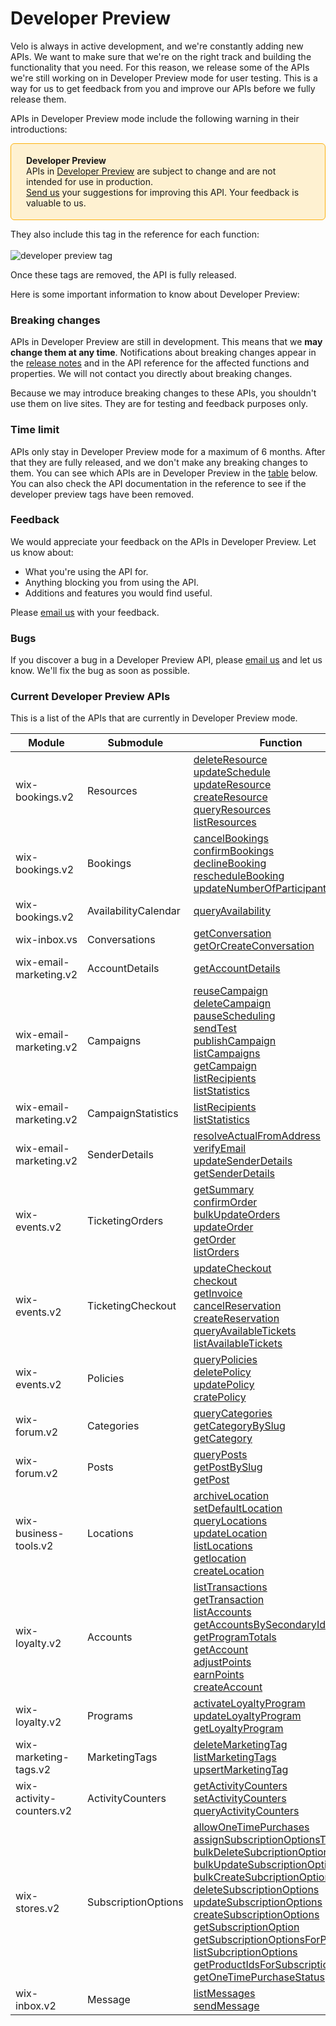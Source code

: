 


# Developer Preview


Velo is always in active development, and we're constantly adding new APIs. We want to make sure that we're on the right track and building the functionality that you need. For this reason, we release some of the APIs we're still working on in Developer Preview mode for user testing. This is a way for us to get feedback from you and improve our APIs before we fully release them.

APIs in Developer Preview mode include the following warning in their introductions:

<div style="background-color: #FEF1D1; padding: 18px 24px; border-radius: 6px; border: 1px solid #FDB10C; box-sizing: border-box; display: inline-block">
    <b>Developer Preview</b>
    <br/>
    <span>APIs in <a href="https://www.wix.com/velo/reference/api-overview/developer-preview">Developer Preview</a> are subject to change and are not intended for use in production.<br/><a href="mailto:velo-preview-feedback@wix.com">Send us</a> your suggestions for improving this API. Your feedback is valuable to us.</span>
</div>

They also include this tag in the reference for each function:  
</br>
![developer preview tag](https://user-images.githubusercontent.com/89579857/213133550-2b4fa3e8-e8fc-4513-a733-00abcc70925c.png)

Once these tags are removed, the API is fully released.

Here is some important information to know about Developer Preview:

### Breaking changes 



APIs in Developer Preview are still in development. This means that we **may change them at any time**. Notifications about breaking changes appear in the [release notes](/release-notes) and in the API reference for the affected functions and properties. We will not contact you directly about breaking changes. 


Because we may introduce breaking changes to these APIs, you shouldn't use them on live sites. They are for testing and feedback purposes only.

### Time limit 
APIs only stay in Developer Preview mode for a maximum of 6 months. After that they are fully released, and we don't make any breaking changes to them. You can see which APIs are in Developer Preview in the [table](#current-developer-preview-apis) below. You can also check the API documentation in the reference to see if the developer preview tags have been removed.
### Feedback 
We would appreciate your feedback on the APIs in Developer Preview. Let us know about:

* What you're using the API for.
* Anything blocking you from using the API.
* Additions and features you would find useful.

Please [email us](mailto:velo-preview-feedback@wix.com) with your feedback.

### Bugs 
If you discover a bug in a Developer Preview API, please [email us](mailto:velo-preview-feedback@wix.com) and let us know.  We'll fix the bug as soon as possible.

### Current Developer Preview APIs 

This is a list of the APIs that are currently in Developer Preview mode.

| Module | Submodule | Function |
|---|---|---|
| wix-bookings.v2 | Resources | [deleteResource](https://www.wix.com/velo/reference/wix-bookings-v2/resources/deleteresource "anchor")<br>[updateSchedule](https://www.wix.com/velo/reference/wix-bookings-v2/resources/updateschedule "anchor")<br>[updateResource](https://www.wix.com/velo/reference/wix-bookings-v2/resources/updateresource "anchor")<br>[createResource](https://www.wix.com/velo/reference/wix-bookings-v2/resources/createresource "anchor")<br>[queryResources](https://www.wix.com/velo/reference/wix-bookings-v2/resources/queryresources "anchor")<br>[listResources](https://www.wix.com/velo/reference/wix-bookings-v2/resources/listresources "anchor") |
| wix-bookings.v2 | Bookings | [cancelBookings](https://www.wix.com/velo/reference/wix-bookings-v2/bookings/cancelbookings "anchor")<br>[confirmBookings](https://www.wix.com/velo/reference/wix-bookings-v2/bookings/confirmbookings "anchor")<br>[declineBooking](https://www.wix.com/velo/reference/wix-bookings-v2/bookings/declinebooking "anchor")<br>[rescheduleBooking](https://www.wix.com/velo/reference/wix-bookings-v2/bookings/reschedulebooking "anchor")<br>[updateNumberOfParticipants](https://www.wix.com/velo/reference/wix-bookings-v2/bookings/updatenumberofparticipants "anchor") |
| wix-bookings.v2 | AvailabilityCalendar | [queryAvailability](https://www.wix.com/velo/reference/wix-bookings-v2/availabilitycalendar/queryavailability "anchor") |
| wix-inbox.vs | Conversations | [getConversation](https://www.wix.com/velo/reference/wix-inbox-vs/conversations/getconversation "anchor")<br>[getOrCreateConversation](https://www.wix.com/velo/reference/wix-inbox-vs/conversations/getorcreateconversation "anchor") |
| wix-email-marketing.v2 | AccountDetails | [getAccountDetails](https://www.wix.com/velo/reference/wix-email-marketing-v2/accountdetails/getaccountdetails "anchor") |
| wix-email-marketing.v2 | Campaigns | [reuseCampaign](https://www.wix.com/velo/reference/wix-email-marketing-v2/campaigns/reusecampaign "anchor")<br>[deleteCampaign](https://www.wix.com/velo/reference/wix-email-marketing-v2/campaigns/deletecampaign "anchor")<br>[pauseScheduling](https://www.wix.com/velo/reference/wix-email-marketing-v2/campaigns/pausescheduling "anchor")<br>[sendTest](https://www.wix.com/velo/reference/wix-email-marketing-v2/campaigns/sendtest "anchor")<br>[publishCampaign](https://www.wix.com/velo/reference/wix-email-marketing-v2/campaigns/publishcampaign "anchor")<br>[listCampaigns](https://www.wix.com/velo/reference/wix-email-marketing-v2/campaigns/listcampaigns "anchor")<br>[getCampaign](https://www.wix.com/velo/reference/wix-email-marketing-v2/campaigns/getcampaign "anchor")<br>[listRecipients](https://www.wix.com/velo/reference/wix-email-marketing-v2/campaigns/listrecipients "anchor")<br>[listStatistics](https://www.wix.com/velo/reference/wix-email-marketing-v2/campaigns/liststatistics "anchor") |
| wix-email-marketing.v2 | CampaignStatistics | [listRecipients](https://www.wix.com/velo/reference/wix-email-marketing-v2/campaignstatistics/listrecipients "anchor")<br>[listStatistics](https://www.wix.com/velo/reference/wix-email-marketing-v2/campaignstatistics/liststatistics "anchor") |
| wix-email-marketing.v2 | SenderDetails | [resolveActualFromAddress](https://www.wix.com/velo/reference/wix-email-marketing-v2/senderdetails/resolveactualfromaddress "anchor")<br>[verifyEmail](https://www.wix.com/velo/reference/wix-email-marketing-v2/senderdetails/verifyemail "anchor")<br>[updateSenderDetails](https://www.wix.com/velo/reference/wix-email-marketing-v2/senderdetails/updatesenderdetails "anchor")<br>[getSenderDetails](https://www.wix.com/velo/reference/wix-email-marketing-v2/senderdetails/getsenderdetails "anchor") |
| wix-events.v2 | TicketingOrders | [getSummary](https://www.wix.com/velo/reference/wix-events-v2/ticketingorders/getsummary "anchor")<br>[confirmOrder](https://www.wix.com/velo/reference/wix-events-v2/ticketingorders/confirmorder "anchor")<br>[bulkUpdateOrders](https://www.wix.com/velo/reference/wix-events-v2/ticketingorders/bulkupdateorders "anchor")<br>[updateOrder](https://www.wix.com/velo/reference/wix-events-v2/ticketingorders/updateorder "anchor")<br>[getOrder](https://www.wix.com/velo/reference/wix-events-v2/ticketingorders/getorder "anchor")<br>[listOrders](https://www.wix.com/velo/reference/wix-events-v2/ticketingorders/listorders "anchor") |
| wix-events.v2 | TicketingCheckout | [updateCheckout](https://www.wix.com/velo/reference/wix-events-v2/ticketingcheckout/updatecheckout "anchor")<br>[checkout](https://www.wix.com/velo/reference/wix-events-v2/ticketingcheckout/checkout "anchor")<br>[getInvoice](https://www.wix.com/velo/reference/wix-events-v2/ticketingcheckout/getinvoice "anchor")<br>[cancelReservation](https://www.wix.com/velo/reference/wix-events-v2/ticketingcheckout/cancelreservation "anchor")<br>[createReservation](https://www.wix.com/velo/reference/wix-events-v2/ticketingcheckout/createreservation "anchor")<br>[queryAvailableTickets](https://www.wix.com/velo/reference/wix-events-v2/ticketingcheckout/queryavailabletickets "anchor")<br>[listAvailableTickets](https://www.wix.com/velo/reference/wix-events-v2/ticketingcheckout/listavailabletickets "anchor") |
| wix-events.v2 | Policies | [queryPolicies](https://www.wix.com/velo/reference/wix-events-v2/policies/querypolicies "anchor")<br>[deletePolicy](https://www.wix.com/velo/reference/wix-events-v2/policies/deletepolicy "anchor")<br>[updatePolicy](https://www.wix.com/velo/reference/wix-events-v2/policies/updatepolicy "anchor")<br>[cratePolicy](https://www.wix.com/velo/reference/wix-events-v2/policies/cratepolicy "anchor") |
| wix-forum.v2 | Categories | [queryCategories](https://www.wix.com/velo/reference/wix-forum-v2/categories/querycategories "anchor")<br>[getCategoryBySlug](https://www.wix.com/velo/reference/wix-forum-v2/categories/getcategorybyslug "anchor")<br>[getCategory](https://www.wix.com/velo/reference/wix-forum-v2/categories/getcategory "anchor") |
| wix-forum.v2 | Posts | [queryPosts](https://www.wix.com/velo/reference/wix-forum-v2/posts/queryposts "anchor")<br>[getPostBySlug](https://www.wix.com/velo/reference/wix-forum-v2/posts/getpostbyslug "anchor")<br>[getPost](https://www.wix.com/velo/reference/wix-forum-v2/posts/getpost "anchor") |
| wix-business-tools.v2 | Locations | [archiveLocation](https://www.wix.com/velo/reference/wix-business-tools-v2/locations/archivelocation "anchor")<br>[setDefaultLocation](https://www.wix.com/velo/reference/wix-business-tools-v2/locations/setdefaultlocation "anchor")<br>[queryLocations](https://www.wix.com/velo/reference/wix-business-tools-v2/locations/querylocations "anchor")<br>[updateLocation](https://www.wix.com/velo/reference/wix-business-tools-v2/locations/updatelocation "anchor")<br>[listLocations](https://www.wix.com/velo/reference/wix-business-tools-v2/locations/listlocations "anchor")<br>[getlocation](https://www.wix.com/velo/reference/wix-business-tools-v2/locations/getlocation "anchor")<br>[createLocation](https://www.wix.com/velo/reference/wix-business-tools-v2/locations/createlocation "anchor") |
| wix-loyalty.v2 | Accounts | [listTransactions](https://www.wix.com/velo/reference/wix-loyalty-v2/accounts/listtransactions "anchor")<br>[getTransaction](https://www.wix.com/velo/reference/wix-loyalty-v2/accounts/gettransaction "anchor")<br>[listAccounts](https://www.wix.com/velo/reference/wix-loyalty-v2/accounts/listaccounts "anchor")<br>[getAccountsBySecondaryId](https://www.wix.com/velo/reference/wix-loyalty-v2/accounts/getaccountsbysecondaryid "anchor")<br>[getProgramTotals](https://www.wix.com/velo/reference/wix-loyalty-v2/accounts/getprogramtotals "anchor")<br>[getAccount](https://www.wix.com/velo/reference/wix-loyalty-v2/accounts/getaccount "anchor")<br>[adjustPoints](https://www.wix.com/velo/reference/wix-loyalty-v2/accounts/adjustpoints "anchor")<br>[earnPoints](https://www.wix.com/velo/reference/wix-loyalty-v2/accounts/earnpoints "anchor")<br>[createAccount](https://www.wix.com/velo/reference/wix-loyalty-v2/accounts/createaccount "anchor") |
| wix-loyalty.v2 | Programs | [activateLoyaltyProgram](https://www.wix.com/velo/reference/wix-loyalty-v2/programs/activateloyaltyprogram "anchor")<br>[updateLoyaltyProgram](https://www.wix.com/velo/reference/wix-loyalty-v2/programs/updateloyaltyprogram "anchor")<br>[getLoyaltyProgram](https://www.wix.com/velo/reference/wix-loyalty-v2/programs/getloyaltyprogram "anchor") |
| wix-marketing-tags.v2 | MarketingTags | [deleteMarketingTag](https://www.wix.com/velo/reference/wix-marketing-tags-v2/marketingtags/deletemarketingtag "anchor")<br>[listMarketingTags](https://www.wix.com/velo/reference/wix-marketing-tags-v2/marketingtags/listmarketingtags "anchor")<br>[upsertMarketingTag](https://www.wix.com/velo/reference/wix-marketing-tags-v2/marketingtags/upsertmarketingtag "anchor") |
| wix-activity-counters.v2 | ActivityCounters | [getActivityCounters](https://www.wix.com/velo/reference/wix-activity-counters-v2/activitycounters/getactivitycounters "anchor")<br>[setActivityCounters](https://www.wix.com/velo/reference/wix-activity-counters-v2/activitycounters/setactivitycounters "anchor")<br>[queryActivityCounters](https://www.wix.com/velo/reference/wix-activity-counters-v2/activitycounters/queryactivitycounters "anchor") |
| wix-stores.v2 | SubscriptionOptions | [allowOneTimePurchases](https://www.wix.com/velo/reference/wix-stores-v2/subscriptionoptions/allowonetimepurchases "anchor")<br>[assignSubscriptionOptionsToProduct](https://www.wix.com/velo/reference/wix-stores-v2/subscriptionoptions/assignsubscriptionoptionstoproduct "anchor")<br>[bulkDeleteSubcriptionOptions](https://www.wix.com/velo/reference/wix-stores-v2/subscriptionoptions/bulkdeletesubcriptionoptions "anchor")<br>[bulkUpdateSubscriptionOptions](https://www.wix.com/velo/reference/wix-stores-v2/subscriptionoptions/bulkupdatesubscriptionoptions "anchor")<br>[bulkCreateSubcriptionOptions](https://www.wix.com/velo/reference/wix-stores-v2/subscriptionoptions/bulkcreatesubcriptionoptions "anchor")<br>[deleteSubscriptionOptions](https://www.wix.com/velo/reference/wix-stores-v2/subscriptionoptions/deletesubscriptionoptions "anchor")<br>[updateSubscriptionOptions](https://www.wix.com/velo/reference/wix-stores-v2/subscriptionoptions/updatesubscriptionoptions "anchor")<br>[createSubscriptionOptions](https://www.wix.com/velo/reference/wix-stores-v2/subscriptionoptions/createsubscriptionoptions "anchor")<br>[getSubscriptionOption](https://www.wix.com/velo/reference/wix-stores-v2/subscriptionoptions/getsubscriptionoption "anchor")<br>[getSubscriptionOptionsForProduct](https://www.wix.com/velo/reference/wix-stores-v2/subscriptionoptions/getsubscriptionoptionsforproduct "anchor")<br>[listSubcriptionOptions](https://www.wix.com/velo/reference/wix-stores-v2/subscriptionoptions/listsubcriptionoptions "anchor")<br>[getProductIdsForSubscriptionOption](https://www.wix.com/velo/reference/wix-stores-v2/subscriptionoptions/getproductidsforsubscriptionoption "anchor")<br>[getOneTimePurchaseStatus](https://www.wix.com/velo/reference/wix-stores-v2/subscriptionoptions/getonetimepurchasestatus "anchor") |
| wix-inbox.v2 | Message | [listMessages](https://www.wix.com/velo/reference/wix-inbox-v2/message/listmessages "anchor")<br>[sendMessage](https://www.wix.com/velo/reference/wix-inbox-v2/message/sendmessage "anchor") |




 